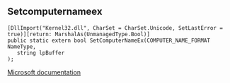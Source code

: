 ## Setcomputernameex

```
[DllImport("Kernel32.dll", CharSet = CharSet.Unicode, SetLastError = true)][return: MarshalAs(UnmanagedType.Bool)]
public static extern bool SetComputerNameEx(COMPUTER_NAME_FORMAT NameType,
   string lpBuffer
);
```

[Microsoft documentation](https://docs.microsoft.com/en-us/windows/win32/api/winbase/nf-winbase-setcomputernameexw)
